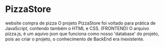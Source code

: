 # PizzaStore
website compra de pizza 
O projeto PizzaStore foi voltado para prática de JavaScript, contendo também o HTML e CSS. (FRONTEND)
O arquivo pizza.js, é um aquivo json que funciona como nosso 'database' do projeto, pois ao criar o projeto, o conhecimento de BackEnd era inexistente. 
